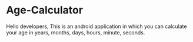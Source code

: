 # Age-Calculator
Hello developers, This is an android application in which you can calculate your age in years, months, days, hours, minute, seconds.
